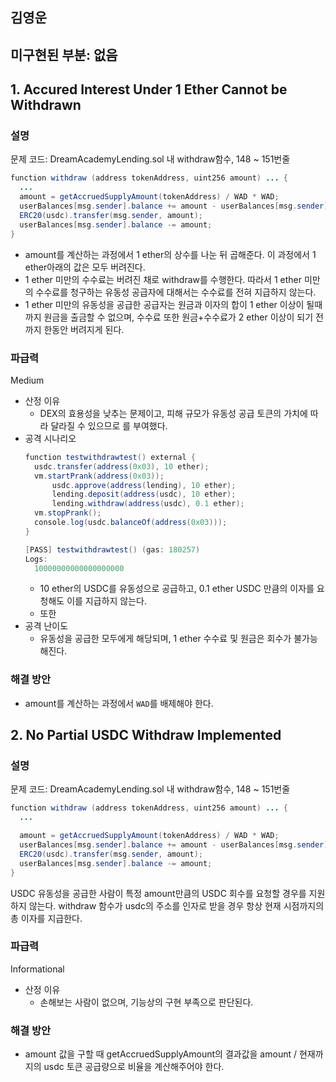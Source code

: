 ## 김영운

## 미구현된 부분: 없음

## 1. Accured Interest Under 1 Ether Cannot be Withdrawn

### 설명

문제 코드: DreamAcademyLending.sol 내 withdraw함수, 148 ~ 151번줄

```java
function withdraw (address tokenAddress, uint256 amount) ... {
  ...
  amount = getAccruedSupplyAmount(tokenAddress) / WAD * WAD;
  userBalances[msg.sender].balance += amount - userBalances[msg.sender].balance;
  ERC20(usdc).transfer(msg.sender, amount);
  userBalances[msg.sender].balance -= amount;
}
```

-   amount를 계산하는 과정에서 1 ether의 상수를 나눈 뒤 곱해준다. 이 과정에서 1 ether아래의 값은 모두 버려진다.
-   1 ether 미만의 수수료는 버려진 채로 withdraw를 수행한다. 따라서 1 ether 미만의 수수료를 청구하는 유동성 공급자에 대해서는 수수료를 전혀 지급하지 않는다.
-   1 ether 미만의 유동성을 공급한 공급자는 원금과 이자의 합이 1 ether 이상이 될때까지 원금을 출금할 수 없으며, 수수료 또한 원금+수수료가 2 ether 이상이 되기 전까지 한동안 버려지게 된다.

### 파급력

Medium

-   산정 이유
    -   DEX의 효용성을 낮추는 문제이고, 피해 규모가 유동성 공급 토큰의 가치에 따라 달라질 수 있으므로 를 부여했다.
-   공격 시나리오
    ```java
    function testwithdrawtest() external {
      usdc.transfer(address(0x03), 10 ether);
      vm.startPrank(address(0x03));
          usdc.approve(address(lending), 10 ether);
          lending.deposit(address(usdc), 10 ether);
          lending.withdraw(address(usdc), 0.1 ether);
      vm.stopPrank();
      console.log(usdc.balanceOf(address(0x03)));
    }
    ```
    ```java
    [PASS] testwithdrawtest() (gas: 180257)
    Logs:
      10000000000000000000
    ```
    -   10 ether의 USDC를 유동성으로 공급하고, 0.1 ether USDC 만큼의 이자를 요청해도 이를 지급하지 않는다.
    -   또한
-   공격 난이도
    -   유동성을 공급한 모두에게 해당되며, 1 ether 수수료 및 원금은 회수가 불가능해진다.

### 해결 방안

-   amount를 계산하는 과정에서 `WAD`를 배제해야 한다.

## 2. No Partial USDC Withdraw Implemented

### 설명

문제 코드: DreamAcademyLending.sol 내 withdraw함수, 148 ~ 151번줄

```java
function withdraw (address tokenAddress, uint256 amount) ... {
  ...

  amount = getAccruedSupplyAmount(tokenAddress) / WAD * WAD;
  userBalances[msg.sender].balance += amount - userBalances[msg.sender].balance;
  ERC20(usdc).transfer(msg.sender, amount);
  userBalances[msg.sender].balance -= amount;
}
```

USDC 유동성을 공급한 사람이 특정 amount만큼의 USDC 회수를 요청할 경우를 지원하지 않는다. withdraw 함수가 usdc의 주소를 인자로 받을 경우 항상 현재 시점까지의 총 이자를 지급한다.

### 파급력

Informational

-   산정 이유
    -   손해보는 사람이 없으며, 기능상의 구현 부족으로 판단된다.

### 해결 방안

-   amount 값을 구할 때 getAccruedSupplyAmount의 결과값을 amount / 현재까지의 usdc 토큰 공급량으로 비율을 계산해주어야 한다.
